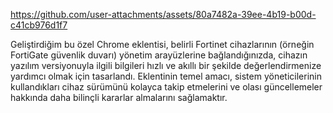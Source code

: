 

https://github.com/user-attachments/assets/80a7482a-39ee-4b19-b00d-c41cb976d1f7

Geliştirdiğim bu özel Chrome eklentisi, belirli Fortinet cihazlarının (örneğin FortiGate güvenlik duvarı) yönetim arayüzlerine bağlandığınızda, cihazın yazılım versiyonuyla ilgili bilgileri hızlı ve akıllı bir şekilde değerlendirmenize yardımcı olmak için tasarlandı. Eklentinin temel amacı, sistem yöneticilerinin kullandıkları cihaz sürümünü kolayca takip etmelerini ve olası güncellemeler hakkında daha bilinçli kararlar almalarını sağlamaktır.
